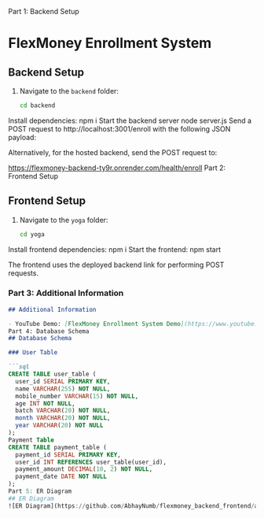 Part 1: Backend Setup
# FlexMoney Enrollment System

## Backend Setup

1. Navigate to the `backend` folder:

   ```bash
   cd backend
Install dependencies:
  npm i
Start the backend server
  node server.js
Send a POST request to http://localhost:3001/enroll with the following JSON payload:

Alternatively, for the hosted backend, send the POST request to:

https://flexmoney-backend-ty9r.onrender.com/health/enroll
Part 2: Frontend Setup
## Frontend Setup

1. Navigate to the `yoga` folder:

   ```bash
   cd yoga
Install frontend dependencies:
  npm i
Start the frontend:
  npm start

The frontend uses the deployed backend link for performing POST requests.

### Part 3: Additional Information

```markdown
## Additional Information

- YouTube Demo: [FlexMoney Enrollment System Demo](https://www.youtube.com/watch?v=q8XfsQW4w5o)
Part 4: Database Schema
## Database Schema

### User Table

```sql
CREATE TABLE user_table (
  user_id SERIAL PRIMARY KEY,
  name VARCHAR(255) NOT NULL,
  mobile_number VARCHAR(15) NOT NULL,
  age INT NOT NULL,
  batch VARCHAR(20) NOT NULL,
  month VARCHAR(20) NOT NULL,
  year VARCHAR(20) NOT NULL
);
Payment Table
CREATE TABLE payment_table (
  payment_id SERIAL PRIMARY KEY,
  user_id INT REFERENCES user_table(user_id),
  payment_amount DECIMAL(10, 2) NOT NULL,
  payment_date DATE NOT NULL
);
Part 5: ER Diagram
## ER Diagram
![ER Diagram](https://github.com/AbhayNumb/flexmoney_backend_frontend/assets/90024961/e7116bc3-085b-4e58-af9f-bf8015801f72)

